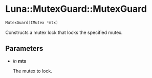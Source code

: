 # Luna::MutexGuard::MutexGuard

```c++
MutexGuard(IMutex *mtx)
```

Constructs a mutex lock that locks the specified mutex. 



## Parameters
* *in* **mtx**

    The mutex to lock. 

